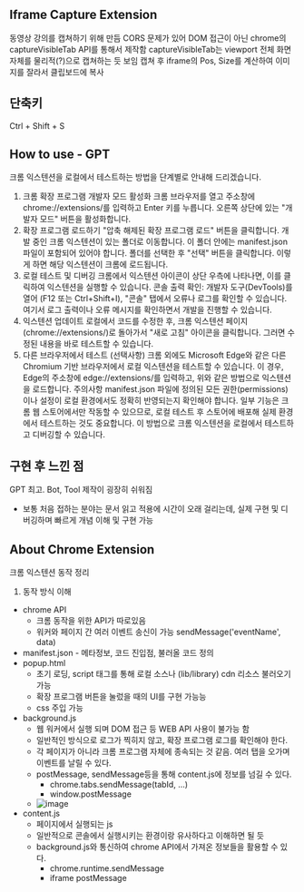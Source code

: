## Iframe Capture Extension
동영상 강의를 캡쳐하기 위해 만듬
CORS 문제가 있어 DOM 접근이 아닌 chrome의 captureVisibleTab API를 통해서 제작함
captureVisibleTab는 viewport 전체 화면 자체를 물리적(?)으로 캡쳐하는 듯 보임
캡쳐 후 iframe의 Pos, Size를 계산하여 이미지를 잘라서 클립보드에 복사

## 단축키
Ctrl + Shift + S

## How to use - GPT
크롬 익스텐션을 로컬에서 테스트하는 방법을 단계별로 안내해 드리겠습니다.

1. 크롬 확장 프로그램 개발자 모드 활성화
크롬 브라우저를 열고 주소창에 chrome://extensions/를 입력하고 Enter 키를 누릅니다.
오른쪽 상단에 있는 "개발자 모드" 버튼을 활성화합니다.
2. 확장 프로그램 로드하기
"압축 해제된 확장 프로그램 로드" 버튼을 클릭합니다.
개발 중인 크롬 익스텐션이 있는 폴더로 이동합니다. 이 폴더 안에는 manifest.json 파일이 포함되어 있어야 합니다.
폴더를 선택한 후 "선택" 버튼을 클릭합니다. 이렇게 하면 해당 익스텐션이 크롬에 로드됩니다.
3. 로컬 테스트 및 디버깅
크롬에서 익스텐션 아이콘이 상단 우측에 나타나면, 이를 클릭하여 익스텐션을 실행할 수 있습니다.
콘솔 출력 확인:
개발자 도구(DevTools)를 열어 (F12 또는 Ctrl+Shift+I), "콘솔" 탭에서 오류나 로그를 확인할 수 있습니다.
여기서 로그 출력이나 오류 메시지를 확인하면서 개발을 진행할 수 있습니다.
4. 익스텐션 업데이트
로컬에서 코드를 수정한 후, 크롬 익스텐션 페이지(chrome://extensions/)로 돌아가서 "새로 고침" 아이콘을 클릭합니다. 그러면 수정된 내용을 바로 테스트할 수 있습니다.
5. 다른 브라우저에서 테스트 (선택사항)
크롬 외에도 Microsoft Edge와 같은 다른 Chromium 기반 브라우저에서 로컬 익스텐션을 테스트할 수 있습니다. 이 경우, Edge의 주소창에 edge://extensions/를 입력하고, 위와 같은 방법으로 익스텐션을 로드합니다.
주의사항
manifest.json 파일에 정의된 모든 권한(permissions)이나 설정이 로컬 환경에서도 정확히 반영되는지 확인해야 합니다.
일부 기능은 크롬 웹 스토어에서만 작동할 수 있으므로, 로컬 테스트 후 스토어에 배포해 실제 환경에서 테스트하는 것도 중요합니다.
이 방법으로 크롬 익스텐션을 로컬에서 테스트하고 디버깅할 수 있습니다.

## 구현 후 느낀 점
GPT 최고. Bot, Tool 제작이 굉장히 쉬워짐
  * 보통 처음 접하는 분야는 문서 읽고 적용에 시간이 오래 걸리는데, 실제 구현 및 디버깅하며 빠르게 개념 이해 및 구현 가능

## About Chrome Extension
크롬 익스텐션 동작 정리
1. 동작 방식 이해
  * chrome API
    * 크롬 동작을 위한 API가 따로있음
    * 워커와 페이지 간 여러 이벤트 송신이 가능 sendMessage('eventName', data)
  * manifest.json - 메타정보, 코드 진입점, 불러올 코드 정의
  * popup.html
    * 초기 로딩, script 태그를 통해 로컬 소스나 (lib/library) cdn 리소스 불러오기 가능
    * 확장 프로그램 버튼을 눌렀을 때의 UI를 구현 가능능
    * css 주입 가능
  * background.js 
    * 웹 워커에서 실행 되며 DOM 접근 등 WEB API 사용이 불가능 함
    * 일반적인 방식으로 로그가 찍히지 않고, 확장 프로그램 로그를 확인해야 한다.
    * 각 페이지가 아니라 크롬 프로그램 자체에 종속되는 것 같음. 여러 탭을 오가며 이벤트를 날릴 수 있다. 
    * postMessage, sendMessage등을 통해 content.js에 정보를 넘길 수 있다.
      * chrome.tabs.sendMessage(tabId, ...)
      * window.postMessage
    * ![image](https://github.com/user-attachments/assets/08218f6f-495b-48e7-bdd0-adc84e00576b)
  * content.js
    * 페이지에서 실행되는 js
    * 일반적으로 콘솔에서 실행시키는 환경이랑 유사하다고 이해하면 될 듯
    * background.js와 통신하여 chrome API에서 가져온 정보들을 활용할 수 있다.
      * chrome.runtime.sendMessage
      * iframe postMessage

